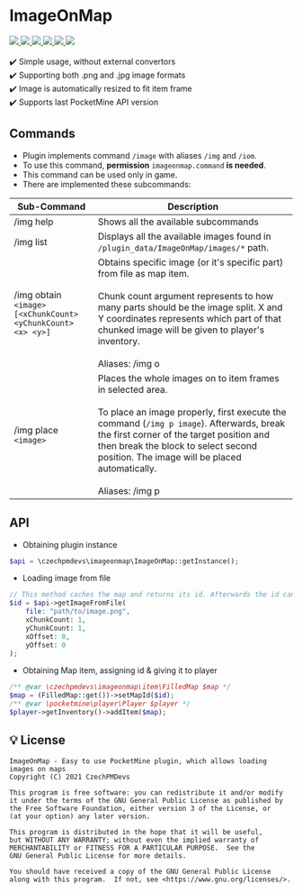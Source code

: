 <h1>ImageOnMap</h1> 
<a href="https://poggit.pmmp.io/ci/CzechPMDevs/ImageOnMap/ImageOnMap">  
    <img src="https://poggit.pmmp.io/ci.shield/CzechPMDevs/ImageOnMap/ImageOnMap?style=flat-square">  
</a>  
<a href="https://discord.gg/uwBf2jS">  
    <img src="https://img.shields.io/discord/365202594932719616.svg?style=flat-square">  
</a>  
<a href="https://github.com/CzechPMDevs/ImageOnMap/releases">  
    <img src="https://img.shields.io/github/release/CzechPMDevs/ImageOnMap.svg?style=flat-square">  
</a>  
<a href="https://github.com/CzechPMDevs/ImageOnMap/releases">  
    <img src="https://img.shields.io/github/downloads/CzechPMDevs/ImageOnMap/total.svg?style=flat-square">  
</a>
<a href="https://github.com/CzechPMDevs/ImageOnMap/blob/master/LICENSE">  
    <img src="https://img.shields.io/github/license/CzechPMDevs/ImageOnMap.svg?style=flat-square">  
</a>  
<a href="https://poggit.pmmp.io/p/ImageOnMap">  
    <img src="https://poggit.pmmp.io/shield.downloads/ImageOnMap?style=flat-square">  
</a>
<br><br>  
✔️ Simple usage, without external convertors
<br>  
✔️ Supporting both .png and .jpg image formats
<br>  
✔️ Image is automatically resized to fit item frame
<br>
✔️ Supports last PocketMine API version
<br>

## Commands

- Plugin implements command `/image` with aliases `/img` and `/iom`.
- To use this command, **permission** `imageonmap.command` **is needed**.
- This command can be used only in game.
  <br>
- There are implemented these subcommands:

| **Sub-Command**                                               | **Description**                                                                                                                                                                                                                                                                                                         |
|---------------------------------------------------------------|-------------------------------------------------------------------------------------------------------------------------------------------------------------------------------------------------------------------------------------------------------------------------------------------------------------------------|
| /img help                                                     | Shows all the available subcommands                                                                                                                                                                                                                                                                                     |
| /img list                                                     | Displays all the available images found in `/plugin_data/ImageOnMap/images/*` path.                                                                                                                                                                                                                                     |
| /img obtain `<image>` `[<xChunkCount> <yChunkCount> <x> <y>]` | Obtains specific image (or it's specific part) from file as map item.<br><br>Chunk count argument represents to how many parts should be the image split. X and Y coordinates represents which part of that chunked image will be given to player's inventory.<br><br>Aliases: /img o                                   |
| /img place `<image>`                                          | Places the whole images on to item frames in selected area.<br><br>To place an image properly, first execute the command (`/img p image`). Afterwards, break the first corner of the target position and then break the block to select second position. The image will be placed automatically.<br><br>Aliases: /img p |

## API

- Obtaining plugin instance

```php
$api = \czechpmdevs\imageonmap\ImageOnMap::getInstance();
```

- Loading image from file

```php
// This method caches the map and returns its id. Afterwards the id can be used to obtain map item.
$id = $api->getImageFromFile(
	file: "path/to/image.png",
	xChunkCount: 1,
	yChunkCount: 1,
	xOffset: 0,
	yOffset: 0
);
```

- Obtaining Map item, assigning id & giving it to player

```php
/** @var \czechpmdevs\imageonmap\item\FilledMap $map */
$map = (FilledMap::get())->setMapId($id);
/** @var \pocketmine\player\Player $player */
$player->getInventory()->addItem($map);
```

## 💡 License
```
ImageOnMap - Easy to use PocketMine plugin, which allows loading images on maps
Copyright (C) 2021 CzechPMDevs

This program is free software: you can redistribute it and/or modify
it under the terms of the GNU General Public License as published by
the Free Software Foundation, either version 3 of the License, or
(at your option) any later version.

This program is distributed in the hope that it will be useful,
but WITHOUT ANY WARRANTY; without even the implied warranty of
MERCHANTABILITY or FITNESS FOR A PARTICULAR PURPOSE.  See the
GNU General Public License for more details.

You should have received a copy of the GNU General Public License
along with this program.  If not, see <https://www.gnu.org/licenses/>.
```